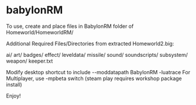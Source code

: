 # babylonRM

To use, create and place files in BabylonRM folder of Homeworld/HomeworldRM/

Additional Required Files/Directories from extracted Homeworld2.big:

  ai/
  art/
  badges/
  effect/
  leveldata/
  missile/
  sound/
  soundscripts/
  subsystem/
  weapon/
  keeper.txt

Modify desktop shortcut to include --moddatapath BabylonRM -luatrace
For Multiplayer, use -mpbeta switch (steam play requires workshop package install)

Enjoy!